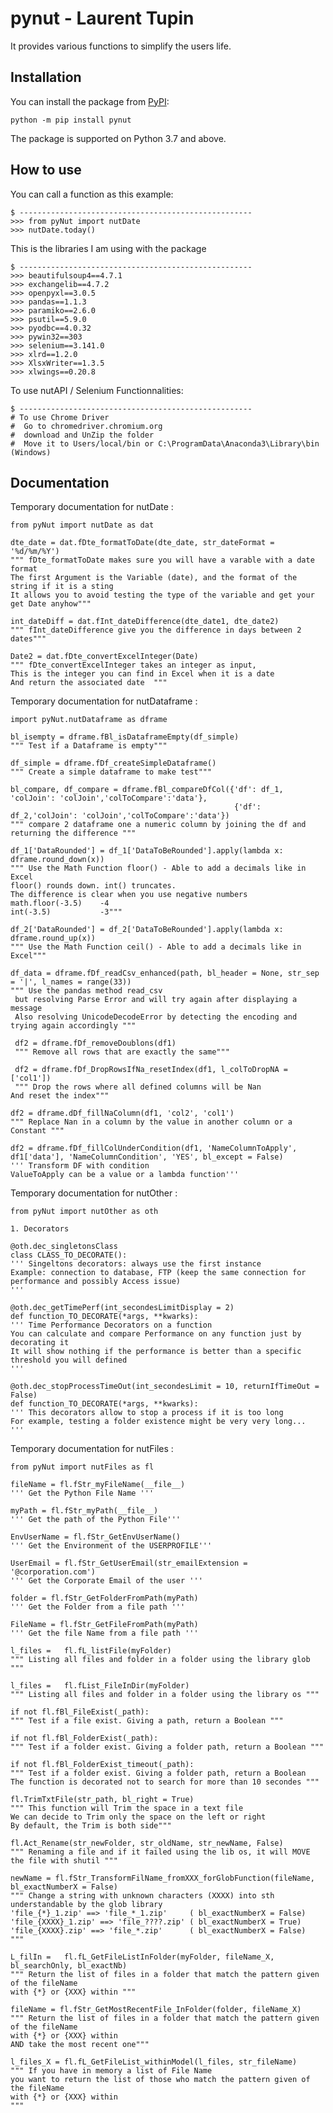 # pynut - Laurent Tupin

It provides various functions to simplify the users life. 


## Installation

You can install the package from [PyPI](https://pypi.org/project/pynut/):

    python -m pip install pynut

The package is supported on Python 3.7 and above.



## How to use


You can call a function as this example:

    $ ----------------------------------------------------
    >>> from pyNut import nutDate
    >>> nutDate.today()



This is the libraries I am using with the package

    $ ----------------------------------------------------
    >>> beautifulsoup4==4.7.1
    >>> exchangelib==4.7.2
    >>> openpyxl==3.0.5
    >>> pandas==1.1.3
    >>> paramiko==2.6.0
    >>> psutil==5.9.0
    >>> pyodbc==4.0.32
    >>> pywin32==303
    >>> selenium==3.141.0
    >>> xlrd==1.2.0
    >>> XlsxWriter==1.3.5
    >>> xlwings==0.20.8



To use nutAPI / Selenium Functionnalities:

    $ ----------------------------------------------------
    # To use Chrome Driver
    #  Go to chromedriver.chromium.org
    #  download and UnZip the folder
    #  Move it to Users/local/bin or C:\ProgramData\Anaconda3\Library\bin (Windows)


    


## Documentation

Temporary documentation for nutDate :

    from pyNut import nutDate as dat
    
    dte_date = dat.fDte_formatToDate(dte_date, str_dateFormat = '%d/%m/%Y')
    """ fDte_formatToDate makes sure you will have a varable with a date format
    The first Argument is the Variable (date), and the format of the string if it is a sting
    It allows you to avoid testing the type of the variable and get your get Date anyhow"""
    
    int_dateDiff = dat.fInt_dateDifference(dte_date1, dte_date2)
    """ fInt_dateDifference give you the difference in days between 2 dates"""
    
    Date2 = dat.fDte_convertExcelInteger(Date)
    """ fDte_convertExcelInteger takes an integer as input, 
    This is the integer you can find in Excel when it is a date 
    And return the associated date  """
    
    
Temporary documentation for nutDataframe :

    import pyNut.nutDataframe as dframe
    
    bl_isempty = dframe.fBl_isDataframeEmpty(df_simple)
    """ Test if a Dataframe is empty"""
    
    df_simple = dframe.fDf_createSimpleDataframe()
    """ Create a simple dataframe to make test"""
    
    bl_compare, df_compare = dframe.fBl_compareDfCol({'df': df_1, 'colJoin': 'colJoin','colToCompare':'data'},
                                                      {'df': df_2,'colJoin': 'colJoin','colToCompare':'data'})
    """ compare 2 dataframe one a numeric column by joining the df and returning the difference """
    
    df_1['DataRounded'] = df_1['DataToBeRounded'].apply(lambda x: dframe.round_down(x))
    """ Use the Math Function floor() - Able to add a decimals like in Excel
    floor() rounds down. int() truncates. 
    The difference is clear when you use negative numbers
    math.floor(-3.5)    -4
    int(-3.5)           -3"""
    
    df_2['DataRounded'] = df_2['DataToBeRounded'].apply(lambda x: dframe.round_up(x))
    """ Use the Math Function ceil() - Able to add a decimals like in Excel"""
    
    df_data = dframe.fDf_readCsv_enhanced(path, bl_header = None, str_sep = '|', l_names = range(33))
    """ Use the pandas method read_csv
     but resolving Parse Error and will try again after displaying a message 
     Also resolving UnicodeDecodeError by detecting the encoding and trying again accordingly """
     
     df2 = dframe.fDf_removeDoublons(df1)
     """ Remove all rows that are exactly the same"""
     
     df2 = dframe.fDf_DropRowsIfNa_resetIndex(df1, l_colToDropNA = ['col1'])
     """ Drop the rows where all defined columns will be Nan
    And reset the index"""
    
    df2 = dframe.dDf_fillNaColumn(df1, 'col2', 'col1')
    """ Replace Nan in a column by the value in another column or a Constant """
    
    df2 = dframe.fDf_fillColUnderCondition(df1, 'NameColumnToApply', df1['data'], 'NameColumnCondition', 'YES', bl_except = False)
    ''' Transform DF with condition
    ValueToApply can be a value or a lambda function'''   
    
    
Temporary documentation for nutOther :
    
    from pyNut import nutOther as oth
    
    1. Decorators
    
    @oth.dec_singletonsClass
    class CLASS_TO_DECORATE():
    ''' Singeltons decorators: always use the first instance 
    Example: connection to database, FTP (keep the same connection for performance and possibly Access issue)
    '''    
    
    @oth.dec_getTimePerf(int_secondesLimitDisplay = 2)
    def function_TO_DECORATE(*args, **kwarks):
    ''' Time Performance Decorators on a function
    You can calculate and compare Performance on any function just by decorating it
    It will show nothing if the performance is better than a specific threshold you will defined
    '''   
    
    @oth.dec_stopProcessTimeOut(int_secondesLimit = 10, returnIfTimeOut = False)
    def function_TO_DECORATE(*args, **kwarks):
    ''' This decorators allow to stop a process if it is too long
    For example, testing a folder existence might be very very long...
    '''
    

Temporary documentation for nutFiles :

    from pyNut import nutFiles as fl
    
    fileName = fl.fStr_myFileName(__file__)
    ''' Get the Python File Name '''
    
    myPath = fl.fStr_myPath(__file__)
    ''' Get the path of the Python File'''
    
    EnvUserName = fl.fStr_GetEnvUserName()
    ''' Get the Environment of the USERPROFILE'''
    
    UserEmail = fl.fStr_GetUserEmail(str_emailExtension = '@corporation.com')
    ''' Get the Corporate Email of the user '''
    
    folder = fl.fStr_GetFolderFromPath(myPath)
    ''' Get the Folder from a file path '''
    
    FileName = fl.fStr_GetFileFromPath(myPath)
    ''' Get the file Name from a file path '''
    
    l_files =   fl.fL_listFile(myFolder)
    """ Listing all files and folder in a folder using the library glob """
    
    l_files =   fl.fList_FileInDir(myFolder)
    """ Listing all files and folder in a folder using the library os """    
    
    if not fl.fBl_FileExist(_path):
    """ Test if a file exist. Giving a path, return a Boolean """
    
    if not fl.fBl_FolderExist(_path):
    """ Test if a folder exist. Giving a folder path, return a Boolean """
    
    if not fl.fBl_FolderExist_timeout(_path):
    """ Test if a folder exist. Giving a folder path, return a Boolean
    The function is decorated not to search for more than 10 secondes """
    
    fl.TrimTxtFile(str_path, bl_right = True)
    """ This function will Trim the space in a text file
    We can decide to Trim only the space on the left or right 
    By default, the Trim is both side"""
    
    fl.Act_Rename(str_newFolder, str_oldName, str_newName, False)
    """ Renaming a file and if it failed using the lib os, it will MOVE the file with shutil """
    
    newName = fl.fStr_TransformFilName_fromXXX_forGlobFunction(fileName, bl_exactNumberX = False)
    """ Change a string with unknown characters (XXXX) into sth understandable by the glob library
    'file_{*}_1.zip' ==> 'file_*_1.zip'     ( bl_exactNumberX = False)
    'file_{XXXX}_1.zip' ==> 'file_????.zip' ( bl_exactNumberX = True)
    'file_{XXXX}.zip' ==> 'file_*.zip'      ( bl_exactNumberX = False)
    """
    
    L_filIn =   fl.fL_GetFileListInFolder(myFolder, fileName_X, bl_searchOnly, bl_exactNb)
    """ Return the list of files in a folder that match the pattern given of the fileName 
    with {*} or {XXX} within """
    
    fileName = fl.fStr_GetMostRecentFile_InFolder(folder, fileName_X)
    """ Return the list of files in a folder that match the pattern given of the fileName
    with {*} or {XXX} within
    AND take the most recent one"""
    
    l_files_X = fl.fL_GetFileList_withinModel(l_files, str_fileName)
    """ If you have in memory a list of File Name
    you want to return the list of those who match the pattern given of the fileName
    with {*} or {XXX} within
    """
    
    
    
    
    
    
    